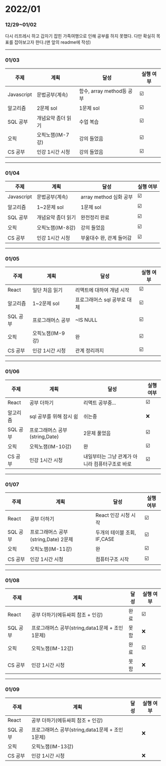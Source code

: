 

# 2022/01

### 12/29~01/02

다시 리프레시 하고 갑자기 잡힌 가족여행으로 인해 공부를 하지 못했다. 다만 확실히 목표를 잡아보고자 한다.(맨 앞의 readme에 작성)

------

### 01/03

| 주제       | 계획               | 달성                      | 실행 여부 |
| ---------- | ------------------ | ------------------------- | --------- |
| Javascript | 문법공부(계속)     | 함수, array method등 공부 | ☑️         |
| 알고리즘   | 2문제 sol          | 1문제 sol                 | ☑️         |
| SQL 공부   | 개념요약 좀더 읽기 | 수업 복습                 | ☑️         |
| 오픽       | 오픽노잼(IM-7강)   | 강의 들었음               | ☑️         |
| CS 공부    | 인강 1시간 시청    | 강의 들었음               | ☑️         |

------

### 01/04

| 주제       | 계획               | 달성                     | 실행 여부 |
| ---------- | ------------------ | ------------------------ | --------- |
| Javascript | 문법공부(계속)     | array method 심화 공부   | ☑️         |
| 알고리즘   | 1~2문제 sol        | 1문제 sol                | ☑️         |
| SQL 공부   | 개념요약 좀더 읽기 | 완전정리 완료            | ☑️         |
| 오픽       | 오픽노잼(IM-8강)   | 강의 들었음              | ☑️         |
| CS 공부    | 인강 1시간 시청    | 부울대수 완, 관계 들어감 | ☑️         |

------

### 01/05

| 주제     | 계획              | 달성                         | 실행 여부 |
| -------- | ----------------- | ---------------------------- | --------- |
| React    | 일단 처음 읽기    | 리액트에 대하여 개념 시작    | ☑️         |
| 알고리즘 | 1~2문제 sol       | 프로그래머스 sql 공부로 대체 | ☑️         |
| SQL 공부 | 프로그래머스 공부 | ~IS NULL                     | ☑️         |
| 오픽     | 오픽노잼(IM-9강)  | 완                           | ☑️         |
| CS 공부  | 인강 1시간 시청   | 관계 정리까지                | ☑️         |

------

### 01/06

| 주제     | 계획                           | 달성                                            | 실행 여부 |
| -------- | ------------------------------ | ----------------------------------------------- | --------- |
| React    | 공부 더하기                    | 리액트 공부중...                                | ☑️         |
| 알고리즘 | sql 공부를 위해 잠시 쉼        | 쉬는중                                          | ❌         |
| SQL 공부 | 프로그래머스 공부(string,Date) | 2문제 풀었음                                    | ☑️         |
| 오픽     | 오픽노잼(IM-10강)              | 완                                              | ☑️         |
| CS 공부  | 인강 1시간 시청                | 내일부터는 그냥 관계가 아니라 컴퓨터구조로 바로 | ☑️         |

------

### 01/07

| 주제     | 계획                                 | 달성                        | 실행 여부 |
| -------- | ------------------------------------ | --------------------------- | --------- |
| React    | 공부 더하기                          | React 인강 시청 시작        | ☑️         |
| SQL 공부 | 프로그래머스 공부(string,Date) 2문제 | 두개의 테이블 조회, IF,CASE | ☑️         |
| 오픽     | 오픽노잼(IM-11강)                    | 완                          | ☑️         |
| CS 공부  | 인강 1시간 시청                      | 컴퓨터구조 시작             | ☑️         |

------

### 01/08

| 주제     | 계획                                             | 달성 | 실행 여부 |
| -------- | ------------------------------------------------ | ---- | --------- |
| React    | 공부 더하기(에듀싸피 참조 + 인강)                | 완료 | ☑️         |
| SQL 공부 | 프로그래머스 공부(string,data1문제 + 조인 1문제) | 못함 | ❌         |
| 오픽     | 오픽노잼(IM-12강)                                | 완료 | ☑️         |
| CS 공부  | 인강 1시간 시청                                  | 못함 | ❌         |

------

### 01/09

| 주제     | 계획                                             | 달성 | 실행 여부 |
| -------- | ------------------------------------------------ | ---- | --------- |
| React    | 공부 더하기(에듀싸피 참조 + 인강)                |      |           |
| SQL 공부 | 프로그래머스 공부(string,data1문제 + 조인 1문제) |      | ❌         |
| 오픽     | 오픽노잼(IM-13강)                                |      |           |
| CS 공부  | 인강 1시간 시청                                  |      | ❌         |

